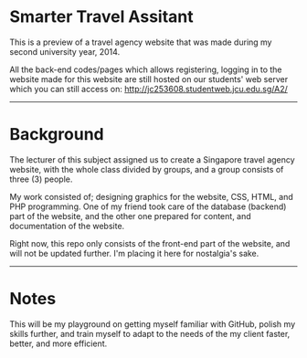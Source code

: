 # Smarter Travel Assitant
This is a preview of a travel agency website that was made during my second university year, 2014.

All the back-end codes/pages which allows registering, logging in to the website made for this website are still hosted on our students' web server which you can still access on:
http://jc253608.studentweb.jcu.edu.sg/A2/
- - -
# Background
The lecturer of this subject assigned us to create a Singapore travel agency website, with the whole class divided by groups, and a group consists of three (3) people.

My work consisted of; designing graphics for the website, CSS, HTML, and PHP programming. One of my friend took care of the database (backend) part of the website, and the other one prepared for content, and documentation of the website.

Right now, this repo only consists of the front-end part of the website, and will not be updated further. 
I'm placing it here for nostalgia's sake.
- - -
# Notes
This will be my playground on getting myself familiar with GitHub, polish my skills further, and train myself to adapt to the needs of the my client faster, better, and more efficient.
